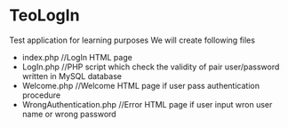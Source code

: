 # TeoLogIn
Test application for learning purposes
We will create following files
- index.php    //LogIn HTML page
- LogIn.php    //PHP script which check the validity of pair user/password written in MySQL database
- Welcome.php  //Welcome HTML page if user pass authentication procedure
- WrongAuthentication.php  //Error HTML page if user input wron user name or wrong password
